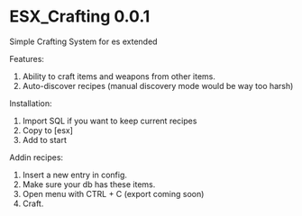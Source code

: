 # ESX_Crafting 0.0.1
Simple Crafting System for es extended

Features:
1. Ability to craft items and weapons from other items.
2. Auto-discover recipes (manual discovery mode would be way too harsh)


Installation:
1. Import SQL if you want to keep current recipes
2. Copy to [esx]
3. Add to start

Addin recipes:
1. Insert a new entry in config.
2. Make sure your db has these items.
3. Open menu with CTRL + C (export coming soon)
4. Craft.
